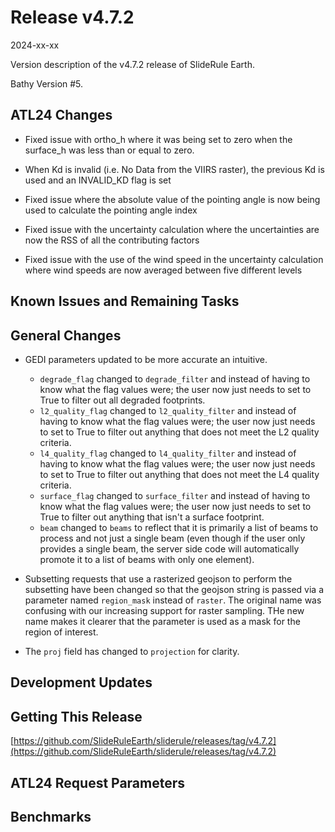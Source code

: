 # Release v4.7.2

2024-xx-xx

Version description of the v4.7.2 release of SlideRule Earth.

Bathy Version #5.

## ATL24 Changes

* Fixed issue with ortho_h where it was being set to zero when the surface_h was less than or equal to zero.

* When Kd is invalid (i.e. No Data from the VIIRS raster), the previous Kd is used and an INVALID_KD flag is set

* Fixed issue where the absolute value of the pointing angle is now being used to calculate the pointing angle index

* Fixed issue with the uncertainty calculation where the uncertainties are now the RSS of all the contributing factors

* Fixed issue with the use of the wind speed in the uncertainty calculation where wind speeds are now averaged between five different levels

## Known Issues and Remaining Tasks

## General Changes

* GEDI parameters updated to be more accurate an intuitive.
    - `degrade_flag` changed to `degrade_filter` and instead of having to know what the flag values were; the user now just needs to set to True to filter out all degraded footprints.
    - `l2_quality_flag` changed to `l2_quality_filter` and instead of having to know what the flag values were; the user now just needs to set to True to filter out anything that does not meet the L2 quality criteria.
    - `l4_quality_flag` changed to `l4_quality_filter` and instead of having to know what the flag values were; the user now just needs to set to True to filter out anything that does not meet the L4 quality criteria.
    - `surface_flag` changed to `surface_filter` and instead of having to know what the flag values were; the user now just needs to set to True to filter out anything that isn't a surface footprint.
    - `beam` changed to `beams` to reflect that it is primarily a list of beams to process and not just a single beam (even though if the user only provides a single beam, the server side code will automatically promote it to a list of beams with only one element).

* Subsetting requests that use a rasterized geojson to perform the subsetting have been changed so that the geojson string is passed via a parameter named `region_mask` instead of `raster`.  The original name was confusing with our increasing support for raster sampling.  THe new name makes it clearer that the parameter is used as a mask for the region of interest.

* The `proj` field has changed to `projection` for clarity.

## Development Updates

## Getting This Release

[https://github.com/SlideRuleEarth/sliderule/releases/tag/v4.7.2](https://github.com/SlideRuleEarth/sliderule/releases/tag/v4.7.2)

## ATL24 Request Parameters

## Benchmarks
